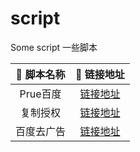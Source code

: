 # script
Some script 一些脚本

| 📃 脚本名称   | 🚀 链接地址 |
|  :----:  | :----:  |
| Prue百度 | [链接地址](https://hacamer.coding.net/p/repos/d/script/git/raw/main/Prue-Baidu.js) |
| 复制授权 | [链接地址](https://hacamer.coding.net/p/repos/d/script/git/raw/main/shop-copy-test.js) |
| 百度去广告 | [链接地址](https://hacamer.coding.net/p/repos/d/script/git/raw/main/kill-baidu-ad.js) |

